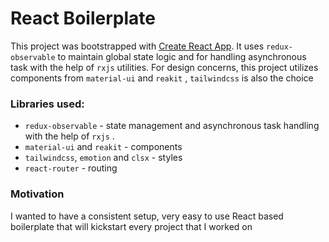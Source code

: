 # React Boilerplate

This project was bootstrapped with [Create React App](https://github.com/facebook/create-react-app). It uses `redux-observable` to maintain global state logic and for handling asynchronous task with the help of `rxjs` utilities. For design concerns, this project utilizes components from `material-ui` and `reakit` , `tailwindcss` is also the choice

### Libraries used:

- `redux-observable` - state management and asynchronous task handling with the help of `rxjs` .
- `material-ui` and `reakit` - components
- `tailwindcss`, `emotion` and `clsx` - styles
- `react-router` - routing

### Motivation

I wanted to have a consistent setup, very easy to use React based boilerplate that will kickstart every project that I worked on
